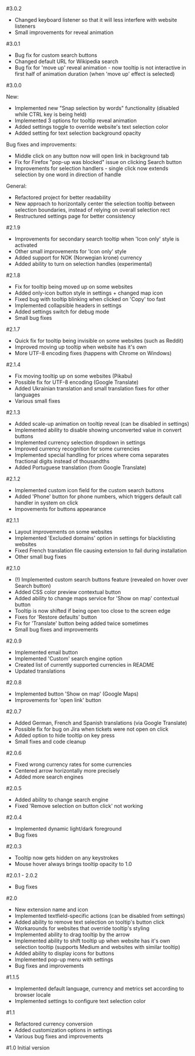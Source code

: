 #3.0.2
- Changed keyboard listener so that it will less interfere with website listeners
- Small improvements for reveal animation

#3.0.1
- Bug fix for custom search buttons
- Changed default URL for Wikipedia search
- Bug fix for 'move up' reveal animation - now tooltip is not interactive in first half of animation duration (when 'move up' effect is selected)

#3.0.0

New:
- Implemented new "Snap selection by words" functionality (disabled while CTRL key is being held)
- Implemented 3 options for tooltip reveal animation
- Added settings toggle to override website's text selection color
- Added setting for text selection background opacity

Bug fixes and improvements:
- Middle click on any button now will open link in background tab
- Fix for Firefox "pop-up was blocked" issue on clicking Search button
- Improvements for selection handlers - single click now extends selection by one word in direction of handle

General:
- Refactored project for better readability
- New approach to horizontally center the selection tooltip between selection boundaries, instead of relying on overall selection rect
- Restructured settings page for better consistency


#2.1.9
- Improvements for secondary search tooltip when 'Icon only' style is activated
- Other small improvements for 'Icon only' style
- Added support for NOK (Norwegian krone) currency
- Added ability to turn on selection handles (experimental)

#2.1.8
- Fix for tooltip being moved up on some websites
- Added only-icon button style in settings + changed map icon
- Fixed bug with tooltip blinking when clicked on 'Copy' too fast
- Implemented collapsible headers in settings
- Added settings switch for debug mode
- Small bug fixes

#2.1.7
- Quick fix for tooltip being invisible on some websites (such as Reddit)
- Improved moving up tooltip when website has it's own
- More UTF-8 encoding fixes (happens with Chrome on Windows)

#2.1.4
- Fix moving tooltip up on some websites (Pikabu)
- Possible fix for UTF-8 encoding (Google Translate)
- Added Ukrainian translation and small translation fixes for other languages
- Various small fixes

#2.1.3
- Added scale-up animation on tooltip reveal (can be disabled in settings)
- Implemented ability to disable showing unconverted value in convert buttons
- Implemented currency selection dropdown in settings
- Improved currency recognition for some currencies
- Implemented special handling for prices where coma separates fractional digits instead of thousandths
- Added Portuguese translation (from Google Translate)

#2.1.2
- Implemented custom icon field for the custom search buttons
- Added 'Phone' button for phone numbers, which triggers default call handler in system on click
- Impovements for buttons appearance

#2.1.1
- Layout improvements on some websites
- Implemented 'Excluded domains' option in settings for blacklisting websites
- Fixed French translation file causing extension to fail during installation
- Other small bug fixes

#2.1.0
- (!) Implemented custom search buttons feature (revealed on hover over Search button)
- Added CSS color preview contextual button
- Added ability to change maps service for 'Show on map' contextual button
- Tooltip is now shifted if being open too close to the screen edge
- Fixes for 'Restore defaults' button
- Fix for 'Translate' button being added twice sometimes
- Small bug fixes and improvements

#2.0.9
- Implemented email button
- Implemented 'Custom' search engine option
- Created list of currently supported currencies in README
- Updated translations

#2.0.8
- Implemented button 'Show on map' (Google Maps)
- Improvements for 'open link' button

#2.0.7
- Added German, French and Spanish translations (via Google Translate)
- Possible fix for bug on Jira when tickets were not open on click
- Added option to hide tooltip on key press
- Small fixes and code cleanup

#2.0.6
- Fixed wrong currency rates for some currencies
- Centered arrow horizontally more precisely
- Added more search engines

#2.0.5
- Added ability to change search engine
- Fixed 'Remove selection on button click' not working

#2.0.4
- Implemented dynamic light/dark foreground
- Bug fixes

#2.0.3
- Tooltip now gets hidden on any keystrokes
- Mouse hover always brings tooltip opacity to 1.0

#2.0.1 - 2.0.2
- Bug fixes

#2.0
- New extension name and icon
- Implemented textfield-specific actions (can be disabled from settings)
- Added ability to remove text selection on tooltip's button click
- Workarounds for websites that override tooltip's styling 
- Implemented ability to drag tooltip by the arrow
- Implemented ability to shift tooltip up when website has it's own selection tooltip (supports Medium and websites with similar tooltip)
- Added ability to display icons for buttons
- Implemented pop-up menu with settings
- Bug fixes and improvements

#1.1.5
- Implemented default language, currency and metrics set according to browser locale
- Implemented settings to configure text selection color

#1.1
- Refactored currency conversion
- Added customization options in settings
- Various bug fixes and improvements

#1.0
Initial version





















